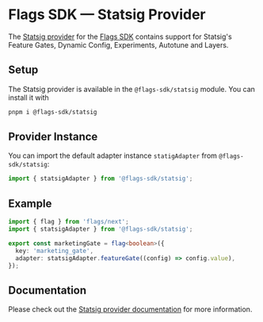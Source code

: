 # Flags SDK — Statsig Provider

The [Statsig provider](https://flags-sdk.dev/docs/api-reference/adapters/statsig) for the [Flags SDK](https://flags-sdk.dev/) contains support for Statsig's Feature Gates, Dynamic Config, Experiments, Autotune and Layers.

## Setup

The Statsig provider is available in the `@flags-sdk/statsig` module. You can install it with

```bash
pnpm i @flags-sdk/statsig
```

## Provider Instance

You can import the default adapter instance `statigAdapter` from `@flags-sdk/statsig`:

```ts
import { statsigAdapter } from '@flags-sdk/statsig';
```

## Example

```ts
import { flag } from 'flags/next';
import { statsigAdapter } from '@flags-sdk/statsig';

export const marketingGate = flag<boolean>({
  key: 'marketing_gate',
  adapter: statsigAdapter.featureGate((config) => config.value),
});
```

## Documentation

Please check out the [Statsig provider documentation](https://flags-sdk.dev/docs/api-reference/adapters/statsig) for more information.
